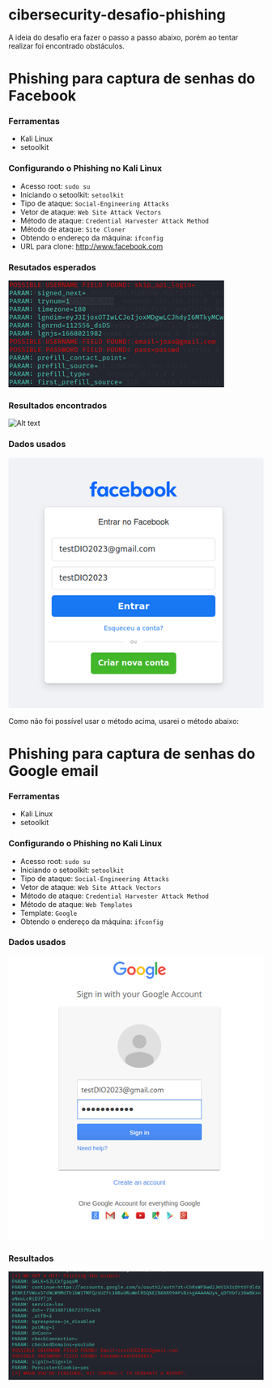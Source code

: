# cibersecurity-desafio-phishing

A ideia do desafio era fazer o passo a passo abaixo, porém ao tentar realizar foi encontrado obstáculos.

  # Phishing para captura de senhas do Facebook
  
  ### Ferramentas
  
  - Kali Linux
  - setoolkit
  
  ### Configurando o Phishing no Kali Linux
  
  - Acesso root: ``` sudo su ```
  - Iniciando o setoolkit: ``` setoolkit ```
  - Tipo de ataque: ``` Social-Engineering Attacks ```
  - Vetor de ataque: ``` Web Site Attack Vectors ```
  - Método de ataque: ```Credential Harvester Attack Method ```
  - Método de ataque: ``` Site Cloner ```
  - Obtendo o endereço da máquina: ``` ifconfig ```
  - URL para clone: http://www.facebook.com
  
  ### Resutados esperados
  
  ![Alt text](./passwd.png "Optional title")

  ### Resultados encontrados

  ![Alt text](./result3.png "Optional title")

  ### Dados usados

  ![Alt text](./dados1.png "Optional title")

Como não foi possível usar o método acima, usarei o método abaixo:

  # Phishing para captura de senhas do Google email
  
  ### Ferramentas
  
  - Kali Linux
  - setoolkit
  
  ### Configurando o Phishing no Kali Linux
  
  - Acesso root: ``` sudo su ```
  - Iniciando o setoolkit: ``` setoolkit ```
  - Tipo de ataque: ``` Social-Engineering Attacks ```
  - Vetor de ataque: ``` Web Site Attack Vectors ```
  - Método de ataque: ```Credential Harvester Attack Method ```
  - Método de ataque: ``` Web Templates ```
  - Template: ``` Google ```
  - Obtendo o endereço da máquina: ``` ifconfig ```

  ### Dados usados
 
  ![Alt text](./dados2.png "Optional title")

  ### Resultados
 
  ![Alt text](./result2.png "Optional title")

